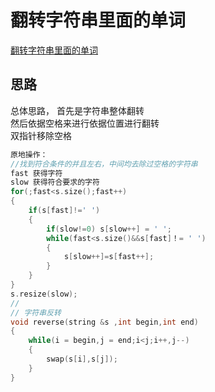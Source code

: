 # 翻转字符串里面的单词
[翻转字符串里面的单词](vhttps://programmercarl.com/0151.%E7%BF%BB%E8%BD%AC%E5%AD%97%E7%AC%A6%E4%B8%B2%E9%87%8C%E7%9A%84%E5%8D%95%E8%AF%8D.html#%E5%85%B6%E4%BB%96%E8%AF%AD%E8%A8%80%E7%89%88%E6%9C%AC)
## 思路
总体思路，
首先是字符串整体翻转<br>
然后依据空格来进行依据位置进行翻转<br>
双指针移除空格<br>
```C++
原地操作：
//找到符合条件的并且左右，中间均去除过空格的字符串
fast 获得字符 
slow 获得符合要求的字符
for(;fast<s.size();fast++)
{
    if(s[fast]!=' ')
    {
        if(slow!=0) s[slow++] = ' ';
        while(fast<s.size()&&s[fast]！= ' ')
        {
            s[slow++]=s[fast++];
        }
    }
}
s.resize(slow);
//
// 字符串反转
void reverse(string &s ,int begin,int end)
{
    while(i = begin,j = end;i<j;i++,j--)
    {
        swap(s[i],s[j]);
    }
}

```